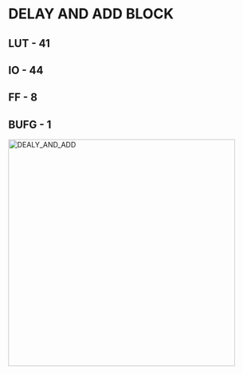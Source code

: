 # DELAY AND ADD BLOCK
## LUT - 41
## IO - 44
## FF - 8
## BUFG - 1
<img width="455" alt="DEALY_AND_ADD" src="https://user-images.githubusercontent.com/114016685/207399270-36ec9502-8292-437b-bb32-2209c1b43779.png">
